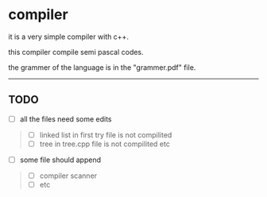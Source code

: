 # compiler
it is a very simple compiler with c++.

this compiler compile semi pascal codes. 

the grammer of the language is in the "grammer.pdf" file.

***
## TODO
- [ ] all the files need some edits 
>- [ ] linked list in first try file is not compilited
>- [ ] tree in tree.cpp file is not compilited
>etc
- [ ] some file should append
>- [ ] compiler scanner
>- [ ] etc
